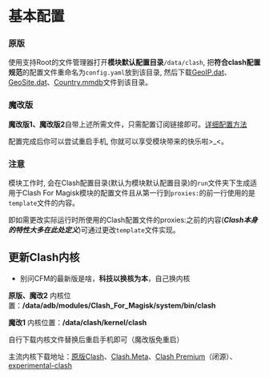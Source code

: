 # 基本配置

### 原版 <a href="#undefined" id="undefined"></a>

使用支持Root的文件管理器打开**模块默认配置目录**`/data/clash`, 把**符合clash配置规范**的配置文件重命名为`config.yaml`放到该目录, 然后下载[GeoIP.dat](https://github.com/Loyalsoldier/v2ray-rules-dat/releases/latest)、[GeoSite.dat](https://github.com/Loyalsoldier/geoip/releases/latest)、[Country.mmdb](https://github.com/Loyalsoldier/geoip/releases/latest)文件到该目录。

### 魔改版 <a href="#undefined" id="undefined"></a>

**魔改版1、魔改版2**自带上述所需文件，只需配置订阅链接即可。[详细配置方法](cfg.md#auto\_subcript)

配置完成后你可以尝试重启手机, 你就可以享受模块带来的快乐啦>\_<。

### 注意 <a href="#undefined" id="undefined"></a>

模块工作时, 会在Clash配置目录(默认为模块默认配置目录)的`run`文件夹下生成适用于Clash For Magisk模块的配置文件且从第一行到`proxies:`的前一行使用的是`template`文件的内容。

即如需更改实际运行时所使用的Clash配置文件的proxies:之前的内容(_**Clash本身的特性大多在此处定义**_)可通过更改`template`文件实现。

## 更新Clash内核 <a href="#update_kernel" id="update_kernel"></a>

* 别问CFM的最新版是啥，**科技以换核为本**，自己换内核

**原版、魔改2** 内核位置：**/data/adb/modules/Clash\_For\_Magisk/system/bin/clash**

**魔改1** 内核位置：**/data/clash/kernel/clash**

自行下载内核文件替换后重启手机即可（魔改版免重启）

主流内核下载地址：[原版Clash](https://github.com/Dreamacro/clash)、[Clash.Meta](https://github.com/MetaCubeX/Clash.Meta)、[Clash Premium](https://github.com/Dreamacro/clash/releases/tag/premium)（闭源）、[experimental-clash](https://github.com/ClashDotNetFramework/experimental-clash)
